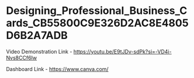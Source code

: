 # Designing_Professional_Business_Cards_CB55800C9E326D2AC8E4805D6B2A7ADB

Video Demonstration Link - https://youtu.be/E9tJDv-sdPk?si=-VD4i-Nvs8CCf6Iw

Dashboard Link - https://www.canva.com/
